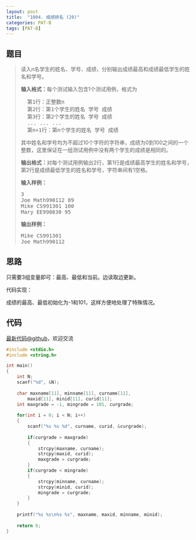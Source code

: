 ```yaml
---
layout: post
title:  "1004. 成绩排名 (20)"
categories: PAT-B
tags: [PAT-B]
---
```

## 题目

> <div id="problemContent">
> <p>读入n名学生的姓名、学号、成绩，分别输出成绩最高和成绩最低学生的姓名和学号。</p>
> <p><b>输入格式：</b>每个测试输入包含1个测试用例，格式为<br/><pre>
>   第1行：正整数n
>   第2行：第1个学生的姓名 学号 成绩
>   第3行：第2个学生的姓名 学号 成绩
>   ... ... ...
>   第n+1行：第n个学生的姓名 学号 成绩
> </pre>
> 其中姓名和学号均为不超过10个字符的字符串，成绩为0到100之间的一个整数，这里保证在一组测试用例中没有两个学生的成绩是相同的。</p>
> <p><b>输出格式：</b>对每个测试用例输出2行，第1行是成绩最高学生的姓名和学号，第2行是成绩最低学生的姓名和学号，字符串间有1空格。</p>
> <b>输入样例：</b><pre>
> 3
> Joe Math990112 89
> Mike CS991301 100
> Mary EE990830 95
> </pre>
> <b>输出样例：</b><pre>
> Mike CS991301
> Joe Math990112
> </pre>
> </div>

## 思路

只需要3组变量即可：最高、最低和当前。边读取边更新。

代码实现：

成绩的最高、最低初始化为-1和101，这样方便地处理了特殊情况。


## 代码

[最新代码@github](https://github.com/OliverLew/PAT/blob/master/PATBasic/1004.c)，欢迎交流
```c
#include <stdio.h>
#include <string.h>

int main()
{
    int N;
    scanf("%d", &N);
    
    char maxname[11], minname[11], curname[11], 
		maxid[11], minid[11], curid[11];
    int maxgrade = -1, mingrade = 101, curgrade;
    
    for(int i = 0; i < N; i++)
    {
        scanf("%s %s %d", curname, curid, &curgrade);
        
        if(curgrade > maxgrade)
        {
            strcpy(maxname, curname);
            strcpy(maxid, curid);
            maxgrade = curgrade;
        }
        if(curgrade < mingrade)
        {
            strcpy(minname, curname);
            strcpy(minid, curid);
            mingrade = curgrade;
        }
    }
    
    printf("%s %s\n%s %s", maxname, maxid, minname, minid);
    
    return 0;
}

```